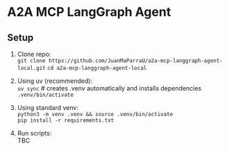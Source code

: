 # A2A MCP LangGraph Agent

## Setup

1. Clone repo:  
   `git clone https://github.com/JuanMaParraU/a2a-mcp-langgraph-agent-local.git`
    `cd a2a-mcp-langgraph-agent-local`

2. Using uv (recommended):  
   `uv sync`  # creates .venv automatically and installs dependencies
   `.venv/bin/activate`

3. Using standard venv:  
   `python3 -m venv .venv && source .venv/bin/activate`  
   `pip install -r requirements.txt`

4. Run scripts:  
   TBC
